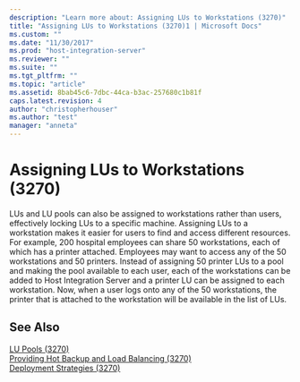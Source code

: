 ```yaml
---
description: "Learn more about: Assigning LUs to Workstations (3270)"
title: "Assigning LUs to Workstations (3270)1 | Microsoft Docs"
ms.custom: ""
ms.date: "11/30/2017"
ms.prod: "host-integration-server"
ms.reviewer: ""
ms.suite: ""
ms.tgt_pltfrm: ""
ms.topic: "article"
ms.assetid: 8bab45c6-7dbc-44ca-b3ac-257680c1b81f
caps.latest.revision: 4
author: "christopherhouser"
ms.author: "test"
manager: "anneta"
---
```

# Assigning LUs to Workstations (3270)
LUs and LU pools can also be assigned to workstations rather than users, effectively locking LUs to a specific machine. Assigning LUs to a workstation makes it easier for users to find and access different resources. For example, 200 hospital employees can share 50 workstations, each of which has a printer attached. Employees may want to access any of the 50 workstations and 50 printers. Instead of assigning 50 printer LUs to a pool and making the pool available to each user, each of the workstations can be added to Host Integration Server and a printer LU can be assigned to each workstation. Now, when a user logs onto any of the 50 workstations, the printer that is attached to the workstation will be available in the list of LUs.  
  
## See Also  
 [LU Pools (3270)](../core/lu-pools-3270-1.md)   
 [Providing Hot Backup and Load Balancing (3270)](../core/providing-hot-backup-and-load-balancing-3270-1.md)   
 [Deployment Strategies (3270)](../core/deployment-strategies-3270-1.md)
